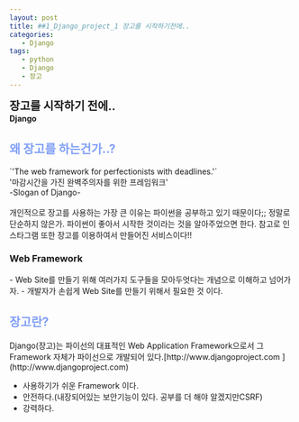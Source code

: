 ```yaml
---
layout: post
title: ##1_Django_project_1 장고를 시작하기전에..
categories:
   - Django
tags:
   - python
   - Django
   - 장고
---
```

<b style="font-size:20px" url="https://programmers.co.kr">장고를 시작하기 전에..</b><br>
<b>Django</b>

<h2 style="color:#819FF7">왜 장고를 하는건가..?</h2>
<a style="text-align:center">
`'The web framework for perfectionists with deadlines.'`<br>
'마감시간을 가진 완벽주의자를 위한 프레임워크'<br>
-Slogan of Django-<br>
</a>
<br>
개인적으로 장고를 사용하는 가장 큰 이유는 파이썬을 공부하고 있기 때문이다;; 정말로 단순하지 않은가. 
파이썬이 좋아서 시작한 것이라는 것을 알아주었으면 한다.
참고로 인스타그램 또한 장고를 이용하여서 만들어진 서비스이다!!
<br>
<h3>Web Framework</h3>
 - Web Site를 만들기 위해 여러가지 도구들을 모아두엇다는 개념으로 이해하고 넘어가자.
 - 개발자가 손쉽게 Web Site를 만들기 위해서 필요한 것 이다.
<h2 style="color:#819FF7">장고란?</h2>
Django(장고)는 파이선의 대표적인 Web Application Framework으로서 그 Framework 자체가 파이선으로 개발되어 있다.[http://www.djangoproject.com ](http://www.djangoproject.com) 

- 사용하기가 쉬운 Framework 이다.
- 안전하다.(내장되어있는 보안기능이 있다. 공부를 더 해야 알겠지만CSRF)
- 강력하다. 
